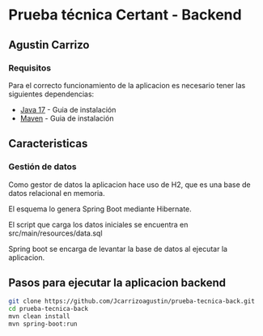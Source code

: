 # Prueba técnica Certant - Backend

## Agustin Carrizo

### Requisitos

Para el correcto funcionamiento de la aplicacion es necesario tener las siguientes dependencias:

- [Java 17](https://techkrowd.com/programacion/como-instalar-jdk-17-en-windows-10-y-11/) - Guia de instalación
- [Maven](https://www.arteco-consulting.com/post/instalacion-de-maven) - Guia de instalación

## Caracteristicas
### Gestión de datos
Como gestor de datos la aplicacion hace uso de H2, que es una base de datos relacional en memoria.

El esquema lo genera Spring Boot mediante Hibernate.

El script que carga los datos iniciales se encuentra en src/main/resources/data.sql

Spring boot se encarga de levantar la base de datos al ejecutar la aplicacion.

## Pasos para ejecutar la aplicacion backend

```sh
git clone https://github.com/Jcarrizoagustin/prueba-tecnica-back.git
cd prueba-tecnica-back
mvn clean install
mvn spring-boot:run
```